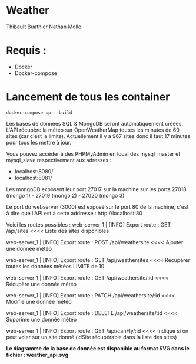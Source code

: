 # Weather

Thibault Buathier
Nathan Molle

# Requis : 
- Docker
- Docker-compose

# Lancement de tous les container 

	docker-compose up --build
	
Les bases de données SQL & MongoDB seront automatiquement créées. L'API récupère la météo sur OpenWeatherMap toutes les minutes de 60 sites (car c'est la limite). Actuellement il y a 967 sites donc il faut 17 minutes pour tous les mettre à jour.

Vous pouvez accéder à des PHPMyAdmin en local des mysql_master et mysql_slave respectivement aux adresses :
- localhost:8080/
- localhost:8081/

Les mongoDB exposent leur port 27017 sur la machine sur les ports 27018 (mongo 1) - 27019 (mongo 2) - 27020 (mongo 3)

Le port du webserver (3000) est exposé sur le port 80 de la machine, c'est à dire que l'API est à cette addresse : http://localhost:80

Voici les routes possibles :
web-server_1         | [INFO] Export route : GET /api/sites <<<< Liste des sites disponibles

web-server_1         | [INFO] Export route : POST /api/weathersite <<<< Ajouter une donnée météo

web-server_1         | [INFO] Export route : GET /api/weathersites <<<< Récupérer toutes les données météos LIMITE de 10

web-server_1         | [INFO] Export route : GET /api/weathersite/:id <<<< Récupère une donnée météo

web-server_1         | [INFO] Export route : PATCH /api/weathersite/:id <<<< Modifie une donnée météo

web-server_1         | [INFO] Export route : DELETE /api/weathersite/:id <<<< Supprime une donnée météo

web-server_1         | [INFO] Export route : GET /api/canFly/:id <<<< Indique si on peut voler sur un site donné (idSite récupérable dans la liste des sites)


**Le diagramme de la base de donnée est disponible au format SVG dans le fichier : weather_api.svg**